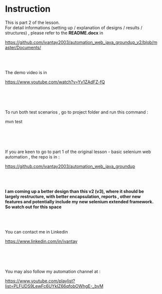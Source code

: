 
# Instruction
This is part 2 of the lesson. <br>
For detail informations (setting up / explanation of designs / results / structures) , please refer to the <b>README.docx</b> in 

https://github.com/ivantay2003/automation_web_java_groundup_v2/blob/master/Documents/

<br><br><br>
The demo video is in

https://www.youtube.com/watch?v=Yv1ZAdFZ-fQ


<br><br><br><br>
To run both test scenarios , go to project folder and run this command :

mvn test



<br><br><br><br>
If you are keen to go to part 1 of the original lesson - basic selenium web automation , the repo is in :
 
https://github.com/ivantay2003/automation_web_java_groundup

<br><br><br>
<b>I am coming up a better design than this v2 (v3), where it should be largely restructure, with better encapsulation, reports , other new features and potentially include my new selenium extended framework. So watch out for this space</b>

<br><br><br>
You can contact me in Linkedin
 
https://www.linkedin.com/in/ivantay


<br><br><br><br>
You may also follow my automation channel at :

https://www.youtube.com/playlist?list=PLFUDS9LewFc6UYkIZ66qfobOWhgE-_bvM
